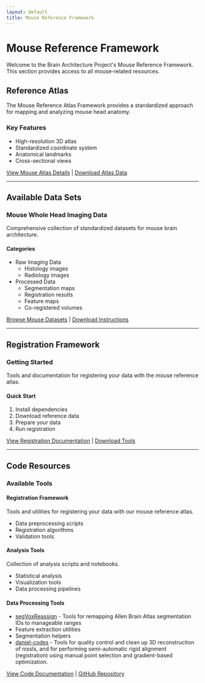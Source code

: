 ```yaml
---
layout: default
title: Mouse Reference Framework
---
```


# Mouse Reference Framework

Welcome to the Brain Architecture Project's Mouse Reference Framework. This section provides access to all mouse-related resources.

## Reference Atlas

The Mouse Reference Atlas Framework provides a standardized approach for mapping and analyzing mouse head anatomy.

### Key Features
- High-resolution 3D atlas
- Standardized coordinate system
- Anatomical landmarks
- Cross-sectional views

[View Mouse Atlas Details](/pages/mouse/atlas) | [Download Atlas Data](#)

---

## Available Data Sets

### Mouse Whole Head Imaging Data
Comprehensive collection of standardized datasets for mouse brain architecture.

#### Categories
- Raw Imaging Data
  - Histology images
  - Radiology images
- Processed Data
  - Segmentation maps
  - Registration results
  - Feature maps
  - Co-registered volumes

[Browse Mouse Datasets](/pages/mouse/datasets) | [Download Instructions](#)

---

## Registration Framework

### Getting Started
Tools and documentation for registering your data with the mouse reference atlas.

#### Quick Start
1. Install dependencies
2. Download reference data
3. Prepare your data
4. Run registration

[View Registration Documentation](/pages/mouse/registration) | [Download Tools](#)

---

## Code Resources

### Available Tools

#### Registration Framework
Tools and utilities for registering your data with our mouse reference atlas.
- Data preprocessing scripts
- Registration algorithms
- Validation tools

#### Analysis Tools
Collection of analysis scripts and notebooks.
- Statistical analysis
- Visualization tools
- Data processing pipelines

#### Data Processing Tools
- [segVoxReassign](/pages/segvoxreassign) - Tools for remapping Allen Brain Atlas segmentation IDs to manageable ranges
- Feature extraction utilities
- Segmentation helpers
- [daniel-codes](/pages/daniel-codes.md) - Tools for quality control and clean up 3D reconstruction of nissls, and for performing semi-automatic rigid alignment (registration) using manual point selection and gradient-based optimization.

[View Code Documentation](/pages/mouse/codes) | [GitHub Repository](#) 